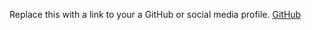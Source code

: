 Replace this with a link to your a GitHub or social media profile.
[GitHub](https://github.com/AnjanaaBabu)
